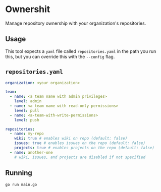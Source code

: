 # Ownershit

Manage repository ownership with your organization's repositories.

## Usage

This tool expects a `yaml` file called `repositories.yaml` in the path you run this,
but you can override this with the `--config` flag.

## `repositories.yaml`

```yaml
organization: <your organization>

team:
  - name: <a team name with admin privileges>
    level: admin
  - name: <a team name with read-only permissions>
    level: pull
  - name: <a-team-with-write-permissions>
    level: push

repositories:
  - name: my-repo
    wiki: true # enables wiki on repo (default: false)
    issues: true # enables issues on the repo (default: false)
    projects: true # enables projects on the repo (default: false)
  - name: another-one
    # wiki, issues, and projects are disabled if not specified
```

## Running

```
go run main.go
```
